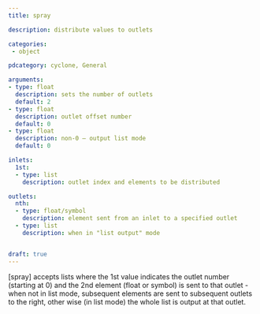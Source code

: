 ```yaml
---
title: spray

description: distribute values to outlets

categories:
 - object

pdcategory: cyclone, General

arguments:
- type: float
  description: sets the number of outlets
  default: 2
- type: float
  description: outlet offset number
  default: 0
- type: float
  description: non-0 — output list mode
  default: 0

inlets:
  1st:
  - type: list
    description: outlet index and elements to be distributed

outlets:
  nth:
  - type: float/symbol
    description: element sent from an inlet to a specified outlet
  - type: list
    description: when in "list output" mode


draft: true
---
```


[spray] accepts lists where the 1st value indicates the outlet number (starting at 0) and the 2nd element (float or symbol) is sent to that outlet - when not in list mode, subsequent elements are sent to subsequent outlets to the right, other wise (in list mode) the whole list is output at that outlet.

